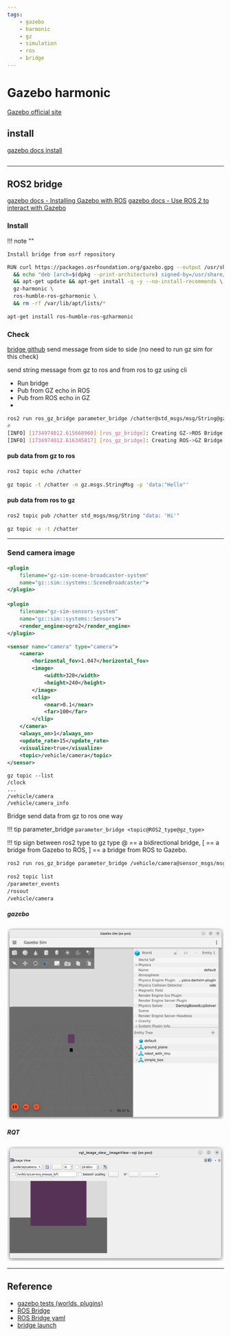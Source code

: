 ```yaml
---
tags:
    - gazebo
    - harmonic
    - gz
    - simulation
    - ros
    - bridge
---
```


# Gazebo harmonic
[Gazebo official site](https://gazebosim.org/docs/harmonic/getstarted/)


## install
[gazebo docs install](https://gazebosim.org/docs/harmonic/install_ubuntu/)

```bash
```

---

## ROS2 bridge

[gazebo docs - Installing Gazebo with ROS](https://gazebosim.org/docs/harmonic/ros_installation/)
[gazebo docs - Use ROS 2 to interact with Gazebo](https://gazebosim.org/docs/harmonic/ros2_integration/)


### Install

!!! note ""
     
    Install bridge from osrf repository

```bash title="set gazebo and bridge in dockerfile"
RUN curl https://packages.osrfoundation.org/gazebo.gpg --output /usr/share/keyrings/pkgs-osrf-archive-keyring.gpg \
  && echo "deb [arch=$(dpkg --print-architecture) signed-by=/usr/share/keyrings/pkgs-osrf-archive-keyring.gpg] http://packages.osrfoundation.org/gazebo/ubuntu-stable $(lsb_release -cs) main" | sudo tee /etc/apt/sources.list.d/gazebo-stable.list > /dev/null \
  && apt-get update && apt-get install -q -y --no-install-recommends \
  gz-harmonic \
  ros-humble-ros-gzharmonic \
  && rm -rf /var/lib/apt/lists/*
```

```bash
apt-get install ros-humble-ros-gzharmonic
```

### Check
[bridge github](https://github.com/gazebosim/ros_gz/blob/ros2/ros_gz_bridge/README.md)
send message from side to side
(no need to run gz sim for this check)

send string message from gz to ros and from ros to gz using cli
- Run bridge
- Pub from GZ echo in ROS
- Pub from ROS echo in GZ
- 
```bash title="Terminal1: bridge"
ros2 run ros_gz_bridge parameter_bridge /chatter@std_msgs/msg/String@gz.msgs.StringMsg
#
[INFO] [1734974012.615668960] [ros_gz_bridge]: Creating GZ->ROS Bridge: [/chatter (gz.msgs.StringMsg) -> /chatter (std_msgs/msg/String)] (Lazy 0)
[INFO] [1734974012.616345817] [ros_gz_bridge]: Creating ROS->GZ Bridge: [/chatter (std_msgs/msg/String) -> /chatter (gz.msgs.StringMsg)] (Lazy 0)
```

#### pub data from gz to ros
```bash title="Terminal2: ros subscribe"
ros2 topic echo /chatter
```

```bash title="Terminal3: gz pub"
gz topic -t /chatter -m gz.msgs.StringMsg -p 'data:"Hello"'
```

#### pub data from ros to gz

```bash title="Terminal2: ros pub"
ros2 topic pub /chatter std_msgs/msg/String "data: 'Hi'"
```

```bash title="Terminal3: gz sub"
gz topic -e -t /chatter
```

---

### Send camera image

```xml
<plugin
    filename="gz-sim-scene-broadcaster-system"
    name="gz::sim::systems::SceneBroadcaster">
</plugin>

<plugin
    filename="gz-sim-sensors-system"
    name="gz::sim::systems::Sensors">
    <render_engine>ogre2</render_engine>
</plugin>
```

```xml
<sensor name="camera" type="camera">
    <camera>
        <horizontal_fov>1.047</horizontal_fov>
        <image>
            <width>320</width>
            <height>240</height>
        </image>
        <clip>
            <near>0.1</near>
            <far>100</far>
        </clip>
    </camera>
    <always_on>1</always_on>
    <update_rate>15</update_rate>
    <visualize>true</visualize>
    <topic>/vehicle/camera</topic>
</sensor>
```
```
gz topic --list
/clock
...
/vehicle/camera
/vehicle/camera_info
```

Bridge send data from gz to ros one way

!!! tip parameter_bridge
    ```
    parameter_bridge <topic@ROS2_type@gz_type>
    ```

!!! tip sign between ros2 type to gz type
    @  == a bidirectional bridge, 
    [  == a bridge from Gazebo to ROS,
    ]  == a bridge from ROS to Gazebo.
     


```bash title="bridge"
ros2 run ros_gz_bridge parameter_bridge /vehicle/camera@sensor_msgs/msg/Image[gz.msgs.Image

```

```bash
ros2 topic list
/parameter_events
/rosout
/vehicle/camera
```

##### gazebo
![alt text](images/gazebo_with_camera.png)


##### RQT

![alt text](images/rqt_image_view.png)

---

## Reference
- [gazebo tests (worlds, plugins)](https://github.com/gazebosim/gz-sim/tree/gz-sim9/test)
- [ROS Bridge](https://github.com/gazebosim/ros_gz/blob/ros2/ros_gz_bridge/README.md)
- [ROS Bridge yaml](https://github.com/gazebosim/ros_gz/blob/jazzy/ros_gz_bridge/README.md#example-1a-gazebo-transport-talker-and-ros-2-listener)
- [bridge launch](https://gazebosim.org/docs/harmonic/ros2_integration/)